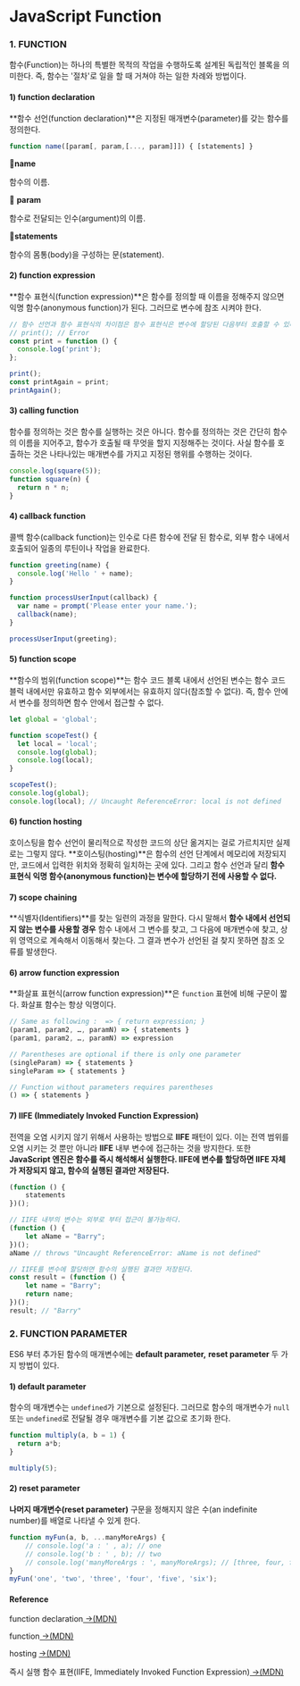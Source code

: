 # JavaScript Function

### 1. FUNCTION

함수\(Function\)는 하나의 특별한 목적의 작업을 수행하도록 설계된 독립적인 블록을 의미한다. 즉, 함수는 '절차'로 일을 할 때 거쳐야 하는 일한 차례와 방법이다.  


#### 1\) function declaration

**함수 선언\(function declaration\)**은 지정된 매개변수\(parameter\)를 갖는 함수를 정의한다. 

```javascript
function name([param[, param,[..., param]]]) { [statements] }
```

📝**name**

함수의 이름.

📝 **param**

함수로 전달되는 인수\(argument\)의 이름.

📝**statements**

함수의 몸통\(body\)을 구성하는 문\(statement\).

#### 2\)  function expression

**함수 표현식\(function expression\)**은 함수를 정의할 때 이름을 정해주지 않으면 익명 함수\(anonymous function\)가 된다. 그러므로 변수에 참조 시켜야 한다. 

```javascript
// 함수 선언과 함수 표현식의 차이점은 함수 표현식은 변수에 할당된 다음부터 호출할 수 있다.
// print(); // Error
const print = function () {
  console.log('print');
};

print();
const printAgain = print;
printAgain();
```

#### 3\) calling function

함수를 정의하는 것은 함수를 실행하는 것은 아니다. 함수를 정의하는 것은 간단히 함수의 이름을 지어주고, 함수가 호출될 때 무엇을 할지 지정해주는 것이다.  사실 함수를 호출하는 것은 나타나있는 매개변수를 가지고 지정된 행위를 수행하는 것이다. 

```javascript
console.log(square(5));
function square(n) {
  return n * n;
}
```

#### 4\) callback function

콜백 함수\(callback function\)는 인수로 다른 함수에 전달 된 함수로, 외부 함수 내에서 호출되어 일종의 루틴이나 작업을 완료한다.

```javascript
function greeting(name) {
  console.log('Hello ' + name);
}

function processUserInput(callback) {
  var name = prompt('Please enter your name.');
  callback(name);
}

processUserInput(greeting);
```

#### 5\) function scope

**함수의 범위\(function scope\)**는 함수 코드 블록 내에서 선언된 변수는 함수 코드 블럭 내에서만 유효하고 함수 외부에서는 유효하지 않다\(참조할 수 없다\). 즉, 함수 안에서 변수를 정의하면 함수 안에서 접근할 수 없다.

```javascript
let global = 'global';

function scopeTest() {
  let local = 'local';
  console.log(global);
  console.log(local);
}

scopeTest();
console.log(global);
console.log(local); // Uncaught ReferenceError: local is not defined
```

#### 6\) function hosting

호이스팅을 함수 선언이 물리적으로 작성한 코드의 상단 옮겨지는 걸로 가르치지만 실제로는 그렇지 않다. **호이스팅\(hosting\)**은 함수의 선언 단계에서 메모리에 저장되지만, 코드에서 입력한 위치와 정확히 일치하는 곳에 있다. 그리고 함수 선언과 달리 **함수 표현식 익명 함수\(anonymous function\)는 변수에 할당하기 전에 사용할 수 없다.**

#### 7\) scope chaining

 **식별자\(Identifiers\)**를 찾는 일련의 과정을 말한다. 다시 말해서 **함수 내에서 선언되지 않는 변수를 사용할 경우** 함수 내에서 그 변수를 찾고, 그 다음에 매개변수에 찾고, 상위 영역으로 계속해서 이동해서 찾는다. 그 결과 변수가 선언된 걸 찾지 못하면 참조 오류를 발생한다.



#### 6\) arrow function expression

 **화살표 표현식\(arrow function expression\)**은 `function` 표현에 비해 구문이 짧다. 화살표 함수는 항상 익명이다. 

```javascript
// Same as following :  => { return expression; }
(param1, param2, …, paramN) => { statements }
(param1, param2, …, paramN) => expression

// Parentheses are optional if there is only one parameter
(singleParam) => { statements }
singleParam => { statements }

// Function without parameters requires parentheses
() => { statements }
```

#### 7\) IIFE \(Immediately Invoked Function Expression\)

전역을 오염 시키지 않기 위해서 사용하는 방법으로 **IIFE** 패턴이 있다. 이는 전역 범위를 오염 시키는 것 뿐만 아니라 **IIFE** 내부 변수에 접근하는 것을 방지한다. 또한 **JavaScript 엔진은 함수를 즉시 해석해서 실행한다. IIFE에 변수를 할당하면 IIFE 자체가 저장되지 않고, 함수의 실행된 결과만 저장된다.**

```javascript
(function () {
    statements
})();
```

```javascript
// IIFE 내부의 변수는 외부로 부터 접근이 불가능하다.
(function () {
    let aName = "Barry";
})();
aName // throws "Uncaught ReferenceError: aName is not defined"

// IIFE를 변수에 할당하면 함수의 실행된 결과만 저장된다.
const result = (function () {
    let name = "Barry";
    return name;
})();
result; // "Barry"
```

### 2. FUNCTION PARAMETER 

ES6 부터 추가된 함수의 매개변수에는 **default parameter,** **reset parameter** 두 가지 방법이 있다.

#### 1\) default parameter

함수의 매개변수는 `undefined`가 기본으로 설정된다. 그러므로 함수의 매개변수가 `null`또는 `undefined`로 전달될 경우 매개변수를 기본 값으로 초기화 한다.

```javascript
function multiply(a, b = 1) {
  return a*b;
}

multiply(5);
```

#### 2\) reset parameter

**나머지 매개변수\(reset parameter\)** 구문을 정해지지 않은 수\(an indefinite number\)를 배열로 나타낼 수 있게 한다. 

```javascript
function myFun(a, b, ...manyMoreArgs) {
    // console.log('a : ' , a); // one
    // console.log('b : ' , b); // two
    // console.log('manyMoreArgs : ', manyMoreArgs); // [three, four, five, six]
}
myFun('one', 'two', 'three', 'four', 'five', 'six');
```

#### Reference

function declaration[ →\(MDN\)](https://developer.mozilla.org/ko/docs/Web/JavaScript/Reference/Statements/function)

function[ →\(MDN\)](https://developer.mozilla.org/ko/docs/Web/JavaScript/Guide/%ED%95%A8%EC%88%98)

hosting [→\(MDN\)](https://developer.mozilla.org/ko/docs/Glossary/Hoisting)

즉시 실행 함수 표현\(IIFE, Immediately Invoked Function Expression\)[ →\(MDN\)](https://developer.mozilla.org/ko/docs/Glossary/IIFE)









#### 



